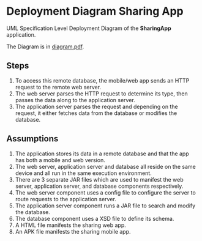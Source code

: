 # Deployment Diagram Sharing App

UML Specification Level Deployment Diagram of the **SharingApp** application.

The Diagram is in [diagram.pdf]().

## Steps

1. To access this remote database, the mobile/web app sends an HTTP request to the remote web server.
2. The web server parses the HTTP request to determine its type, then passes the data along to the application server.
3. The application server parses the request and depending on the request, it either fetches data from the database or modifies the database.

## Assumptions

1. The application stores its data in a remote database and that the app has both a mobile and web version.
2. The web server, application server and database all reside on the same device and all run in the same execution environment.
3. There are 3 separate JAR files which are used to manifest the web server, application server, and database components respectively. 
4. The web server component uses a config file to configure the server to route requests to the application server.
5. The application server component runs a JAR file to search and modify the database. 
6. The database component uses a XSD file to define its schema.
7. A HTML file manifests the sharing web app. 
8. An APK file manifests the sharing mobile app.